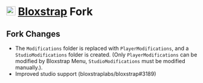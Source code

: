 # <img src="https://github.com/pizzaboxer/bloxstrap/raw/main/Images/Bloxstrap.png" width="24"/> [Bloxstrap](https://github.com/pizzaboxer/bloxstrap) Fork

## Fork Changes
* The `Modifications` folder is replaced with `PlayerModifications`, and a `StudioModifications` folder is created. (Only `PlayerModifications` can be modified by Bloxstrap Menu, `StudioModifications` must be modified manually.).
* Improved studio support (bloxstraplabs/bloxstrap#3189)

